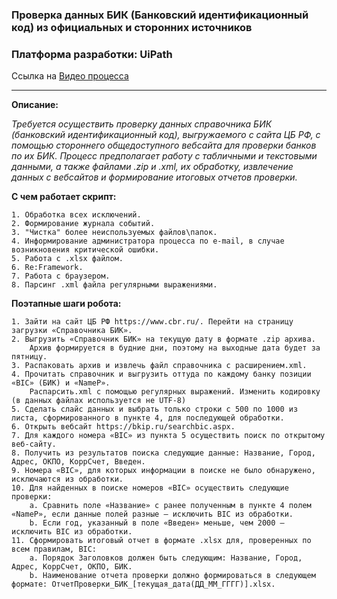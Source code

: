 ### Проверка данных БИК (Банковский идентификационный код)  из официальных и сторонних источников


### Платформа разработки: UiPath
Ссылка на [Видео процесса](https://disk.yandex.ru/i/QUR84pRcyKTR9w)

---
__Описание:__

_Требуется осуществить проверку данных справочника БИК (банковский идентификационный код), выгружаемого с сайта ЦБ РФ, с помощью стороннего общедоступного вебсайта для проверки банков по их БИК.
Процесс предполагает работу с табличными и текстовыми данными, а также файлами .zip и .xml, их обработку, извлечение данных с вебсайтов и формирование итоговых отчетов проверки._


__С чем работает скрипт:__

    1. Обработка всех исключений.
    2. Формирование журнала событий.
    3. "Чистка" более неиспользуемых файлов\папок.
    4. Информирование администратора процесса по e-mail, в случае возникновения критической ошибки.
    5. Работа с .xlsx файлом.
    6. Re:Framework.
    7. Работа с браузером.
    8. Парсинг .xml файла регулярными выражениями.

__Поэтапные шаги робота:__

    1. Зайти на сайт ЦБ РФ https://www.cbr.ru/. Перейти на страницу загрузки «Справочника БИК».
    2. Выгрузить «Справочник БИК» на текущую дату в формате .zip архива. 
        Архив формируется в будние дни, поэтому на выходные дата будет за пятницу.
    3. Распаковать архив и извлечь файл справочника с расширением.xml.
    4. Прочитать справочник и выгрузить оттуда по каждому банку позиции «BIC» (БИК) и «NameP». 
        Распарсить.xml с помощью регулярных выражений. Изменить кодировку (в данных файлах используется не UTF-8)
    5. Сделать слайс данных и выбрать только строки с 500 по 1000 из листа, сформированного в пункте 4, для последующей обработки.
    6. Открыть вебсайт https://bkip.ru/searchbic.aspx.
    7. Для каждого номера «BIC» из пункта 5 осуществить поиск по открытому веб-сайту.
    8. Получить из результатов поиска следующие данные: Название, Город, Адрес, ОКПО, КоррСчет, Введен.
    9. Номера «BIC», для которых информации в поиске не было обнаружено, исключаются из обработки.
    10. Для найденных в поиске номеров «BIC» осуществить следующие проверки:
        a. Сравнить поле «Название» с ранее полученным в пункте 4 полем «NameP», если данные полей разные – исключить BIC из обработки.
        b. Если год, указанный в поле «Введен» меньше, чем 2000 – исключить BIC из обработки.
    11. Сформировать итоговый отчет в формате .xlsx для, проверенных по всем правилам, BIC:
        a. Порядок Заголовков должен быть следующим: Название, Город, Адрес, КоррСчет, ОКПО, БИК.
        b. Наименование отчета проверки должно формироваться в следующем формате: ОтчетПроверки_БИК_[текущая_дата(ДД_ММ_ГГГГ)].xlsx.
